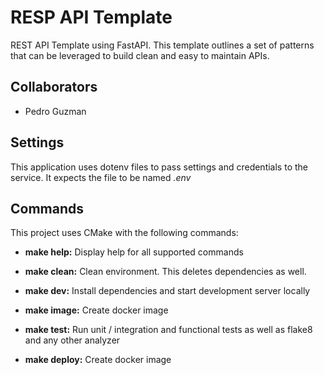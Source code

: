 # RESP API Template

REST API Template using FastAPI. This template outlines a set of patterns that can be leveraged to build
clean and easy to maintain APIs.


## Collaborators
- Pedro Guzman 

## Settings
    
This application uses dotenv files to pass settings
and credentials to the service. It expects the file
to be named _.env_ 

## Commands

This project uses CMake with the following commands:

- **make help:**  Display help for all supported commands

- **make clean:** Clean environment. This deletes dependencies as well. 

- **make dev:** Install dependencies and start development server locally

- **make image:** Create docker image

- **make test:** Run unit / integration and functional tests as well as flake8 and any other analyzer

- **make deploy:** Create docker image

